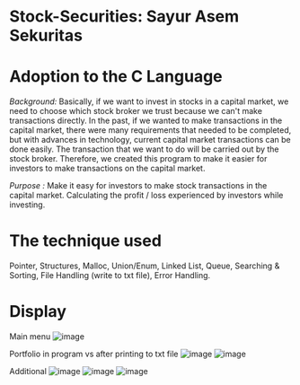 # Stock-Securities: Sayur Asem Sekuritas

# Adoption to the C Language

*Background:*
Basically, if we want to invest in stocks in a capital market, we need to choose which stock broker we trust because we can't make transactions directly. In the past, if we wanted to make transactions in the capital market, there were many requirements that needed to be completed, but with advances in technology, current capital market transactions can be done easily. The transaction that we want to do will be carried out by the stock broker. Therefore, we created this program to make it easier for investors to make transactions on the capital market.

*Purpose :*
Make it easy for investors to make stock transactions in the capital market.
Calculating the profit / loss experienced by investors while investing.

# The technique used
Pointer, Structures, Malloc, Union/Enum, Linked List, Queue, Searching & Sorting, File Handling (write to txt file), Error Handling.

# Display
Main menu
![image](https://user-images.githubusercontent.com/80331973/114055347-e3e97900-98ba-11eb-814e-5c82f0627848.png)

Portfolio in program vs after printing to txt file
![image](https://user-images.githubusercontent.com/80331973/114055522-0d0a0980-98bb-11eb-8344-187633134577.png)
![image](https://user-images.githubusercontent.com/80331973/114055532-0f6c6380-98bb-11eb-9d10-6c515f6edbc8.png)

Additional
![image](https://user-images.githubusercontent.com/80331973/114055701-332fa980-98bb-11eb-8686-190740bd1a58.png)
![image](https://user-images.githubusercontent.com/80331973/114055726-362a9a00-98bb-11eb-8741-6a99ebdb57ec.png)
![image](https://user-images.githubusercontent.com/80331973/114055746-39258a80-98bb-11eb-9954-1be7d42ec771.png)
